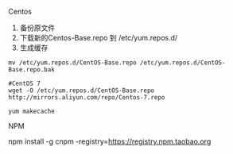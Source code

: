 Centos
1. 备份原文件
2. 下载新的Centos-Base.repo 到 /etc/yum.repos.d/
3. 生成缓存

```
mv /etc/yum.repos.d/CentOS-Base.repo /etc/yum.repos.d/CentOS-Base.repo.bak

#CentOS 7
wget -O /etc/yum.repos.d/CentOS-Base.repo http://mirrors.aliyun.com/repo/Centos-7.repo

yum makecache
```

NPM

npm install -g cnpm -registry=https://registry.npm.taobao.org

